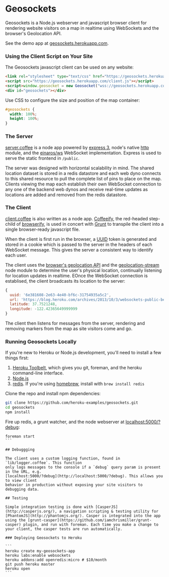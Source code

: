 # Geosockets

Geosockets is a Node.js webserver and javascript browser client for rendering website
visitors on a map in realtime using WebSockets and the browser's Geolocation API.

See the demo app at [geosockets.herokuapp.com](https://geosockets.herokuapp.com).

### Using the Client Script on Your Site

The Geosockets javascript client can be used on any website:

```html
<link rel="stylesheet" type="text/css" href="https://geosockets.herokuapp.com/styles.css">
<script src="https://geosockets.herokuapp.com/client.js"></script>
<script>window.geosocket = new Geosocket("wss://geosockets.herokuapp.com");</script>
<div id="geosockets"></div>
```

Use CSS to configure the size and position of the map container:

```css
#geosockets {
  width: 100%;
  height: 100%;
}
```

### The Server

[server.coffee](https://github.com/heroku-examples/geosockets/blob/master/server.coffee) is a node app powered by [express 3](http://expressjs.com/guide.html), node's native [http](http://nodejs.org/api/http.html) module, and the [einaros/ws](https://github.com/einaros/ws/blob/master/doc/ws.md) WebSocket implementation. Express is used to serve the static frontend in `/public`.

The server was designed with horizontal scalability in mind. The shared location dataset is stored in a redis datastore and each web dyno connects to this shared resource to pull the complete list of pins to place on the map. Clients viewing the map each establish their own WebSocket connection to any one of the backend web dynos and receive real-time updates as locations are added and removed from the redis datastore.

### The Client

[client.coffee](https://github.com/heroku-examples/geosockets/blob/master/client.coffee) is also written as a node app. [Coffeeify](https://github.com/substack/coffeeify), the red-headed step-child of [browserify](https://github.com/substack/node-browserify#readme), is used in concert with [Grunt](http://gruntjs.com/) to transpile the client into a single browser-ready javascript file.

When the client is first run in the browser, a [UUID](https://github.com/broofa/node-uuid#readme) token is generated and stored in a cookie which is passed to the server in the headers of each WebSocket message. This gives the server a consistent way to identify each user.

The client uses the [browser's geolocation API](https://www.google.com/search?q=browser%20geolocation%20api) and the [geolocation-stream](https://github.com/maxogden/geolocation-stream#readme) node module to determine the user's physical location, continually listening for location updates in realtime. EOnce the WebSocket connection is establised, the client broadcasts its location to the server:

```js
{
  uuid: '6e381608-2e63-4e40-bf6c-31754935a5c2',
  url: 'https://blog.heroku.com/archives/2013/10/3/websockets-public-beta',
  latitude: 37.7521248,
  longitude: -122.42365649999999
}
```

The client then listens for messages from the server, rendering and removing markers from the map as site visitors come and go.

### Running Geosockets Locally

If you're new to Heroku or Node.js development, you'll need to install a few things first:

1. [Heroku Toolbelt](https://toolbelt.heroku.com), which gives you git, foreman, and the heroku command-line interface.
1. [Node.js](http://nodejs.org/)
1. [redis](http://redis.io/). If you're using [homebrew](http://brew.sh/), install with `brew install redis`

Clone the repo and install npm dependencies:

```sh
git clone https://github.com/heroku-examples/geosockets.git
cd geosockets
npm install
```

Fire up redis, a grunt watcher, and the node webserver at [localhost:5000/?debug](http://localhost:5000/?debug):

````
foreman start
```

## Debuggging

The client uses a custom logging function, found in `lib/logger.coffee`. This function
only logs messages to the console if a `debug` query param is present in the URL, e.g.
[localhost:5000/?debug](http://localhost:5000/?debug). This allows you to view client
behavior in production without exposing your site visitors to debugging data.

## Testing

Simple integration testing is done with [CasperJS](http://casperjs.org/), a navigation scripting & testing utility for [PhantomJS](http://phantomjs.org/). Casper is integrated into the app using the [grunt-casper](https://github.com/iamchrismiller/grunt-casper) plugin, and run with foreman. Each time you make a change to your client, the casper tests are run automatically.

### Deploying Geosockets to Heroku

```
heroku create my-geosockets-app
heroku labs:enable websockets
heroku addons:add openredis:micro # $10/month
git push heroku master
heroku open
```